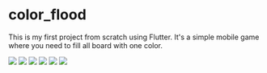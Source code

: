 # color_flood

This is my first project from scratch using Flutter. It's a simple mobile game where you need to fill all board with one color.

![](screen_shots/main_menu.png)
![](screen_shots/settings.png)
![](screen_shots/new_game.png)
![](screen_shots/half_filed.png)
![](screen_shots/well_done.png)
![](screen_shots/no_moves_left.png)

